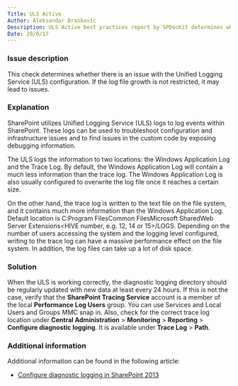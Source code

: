 ```yaml
---
Title: ULS Active
Author: Aleksandar Draskovic
Description: ULS Active best practices report by SPDocKit determines whether there is an issue with the Unified Logging Service (ULS) configuration.
Date: 20/6/17
---
```

### Issue description

This check determines whether there is an issue with the Unified Logging Service (ULS) configuration. If the log file growth is not restricted, it may lead to issues.

### Explanation

SharePoint utilizes Unified Logging Service (ULS) logs to log events within SharePoint. These logs can be used to troubleshoot configuration and infrastructure issues and to find issues in the custom code by exposing debugging information.

The ULS logs the information to two locations: the Windows Application Log and the Trace Log. By default, the Windows Application Log will contain a much less information than the trace log. The Windows Application Log is also usually configured to overwrite the log file once it reaches a certain size.

On the other hand, the trace log is written to the text file on the file system, and it contains much more information than the Windows Application Log. Default location is C:Program FilesCommon FilesMicrosoft SharedWeb Server Extensions<HIVE number, e.g. 12, 14 or 15>/LOGS. Depending on the number of users accessing the system and the logging level configured, writing to the trace log can have a massive performance effect on the file system. In addition, the log files can take up a lot of disk space.

### Solution

When the ULS is working correctly, the diagnostic logging directory should be regularly updated with new data at least every 24 hours. If this is not the case, verify that the __SharePoint Tracing Service__ account is a member of the local __Performance Log Users__ group. You can use Services and Local Users and Groups MMC snap in. Also, check for the correct trace log location under __Central Administration__ > __Monitoring__ > __Reporting__ > __Configure diagnostic logging__. It is available under __Trace Log__ > __Path__.

### Additional information

Additional information can be found in the following article:

* [Configure diagnostic logging in SharePoint 2013](https://technet.microsoft.com/en-us/library/ee748656.aspx)
